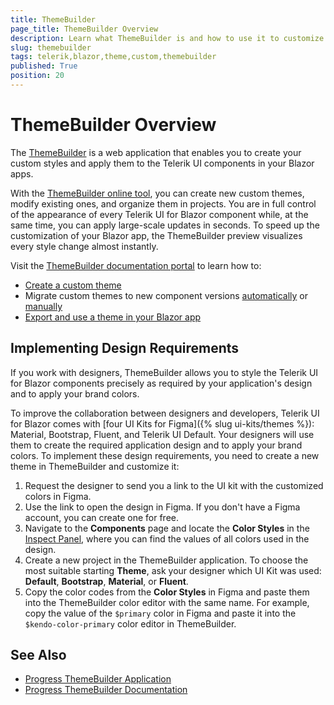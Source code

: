 ```yaml
---
title: ThemeBuilder
page_title: ThemeBuilder Overview
description: Learn what ThemeBuilder is and how to use it to customize the appearance of the Telerik UI for Blazor components in your applications.
slug: themebuilder
tags: telerik,blazor,theme,custom,themebuilder
published: True
position: 20
---
```


# ThemeBuilder Overview

The [ThemeBuilder](https://www.telerik.com/themebuilder) is a web application that enables you to create your custom styles and apply them to the Telerik UI components in your Blazor apps.

With the [ThemeBuilder online tool](https://themebuilderapp.telerik.com), you can create new custom themes, modify existing ones, and organize them in projects. You are in full control of the appearance of every Telerik UI for Blazor component while, at the same time, you can apply large-scale updates in seconds. To speed up the customization of your Blazor app, the ThemeBuilder preview visualizes every style change almost instantly.

Visit the [ThemeBuilder documentation portal](https://docs.telerik.com/themebuilder) to learn how to:

* [Create a custom theme](https://docs.telerik.com/themebuilder/get-started/first-steps-theme-builder)
* Migrate custom themes to new component versions [automatically](https://docs.telerik.com/themebuilder/web-app/automatic-migrations) or [manually](https://docs.telerik.com/themebuilder/web-app/migrating-projects)
* [Export and use a theme in your Blazor app](https://docs.telerik.com/themebuilder/exported-package)

## Implementing Design Requirements

If you work with designers, ThemeBuilder allows you to style the Telerik UI for Blazor components precisely as required by your application's design and to apply your brand colors.

To improve the collaboration between designers and developers, Telerik UI for Blazor comes with [four UI Kits for Figma]({% slug ui-kits/themes %}): Material, Bootstrap, Fluent, and Telerik UI Default. Your designers will use them to create the required application design and to apply your brand colors. To implement these design requirements, you need to create a new theme in ThemeBuilder and customize it:

1. Request the designer to send you a link to the UI kit with the customized colors in Figma.
2. Use the link to open the design in Figma. If you don't have a Figma account, you can create one for free.
3. Navigate to the **Components** page and locate the **Color Styles** in the [Inspect Panel](https://help.figma.com/hc/en-us/articles/360055203533-Use-the-Inspect-panel), where you can find the values of all colors used in the design.
4. Create a new project in the ThemeBuilder application. To choose the most suitable starting **Theme**, ask your designer which UI Kit was used: **Default**, **Bootstrap**, **Material**, or **Fluent**.
5. Copy the color codes from the **Color Styles** in Figma and paste them into the ThemeBuilder color editor with the same name. For example, copy the value of the `$primary` color in Figma and paste it into the `$kendo-color-primary` color editor in ThemeBuilder.

## See Also

* [Progress ThemeBuilder Application](https://themebuilderapp.telerik.com)
* [Progress ThemeBuilder Documentation](https://docs.telerik.com/themebuilder)
